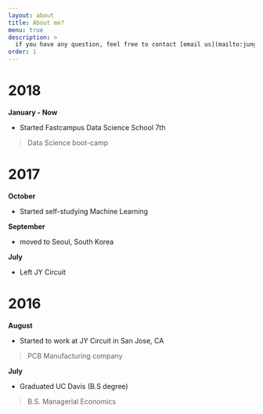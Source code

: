 ```yaml
---
layout: about
title: About me?
menu: true
description: >
  if you have any question, feel free to contact [email us](mailto:jungi21cc@gmail.com)
order: 1
---
```


# 2018

**January - Now**

- Started Fastcampus Data Science School 7th
>Data Science boot-camp

# 2017

**October**

- Started self-studying Machine Learning

**September**

- moved to Seoul, South Korea

**July**

- Left JY Circuit


# 2016

**August**

- Started to work at JY Circuit in San Jose, CA
>PCB Manufacturing company

**July**

- Graduated UC Davis (B.S degree)
>B.S. Managerial Economics
